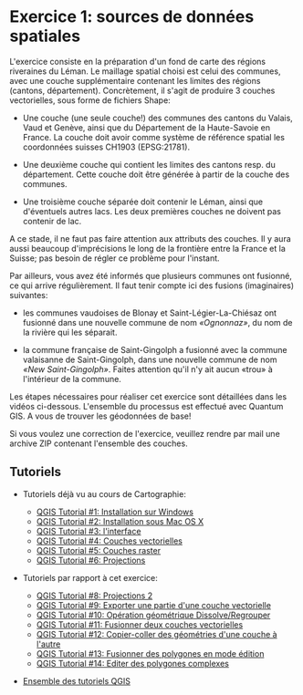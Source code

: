 # Exercice 1: sources de données spatiales

L'exercice consiste en la préparation d'un fond de carte des régions riveraines du Léman. Le maillage spatial choisi est celui des communes, avec une couche supplémentaire contenant les limites des régions (cantons, département). Concrètement, il s'agit de  produire 3 couches vectorielles, sous forme de fichiers Shape:

* Une couche (une seule couche!) des communes des cantons du Valais, Vaud et Genève, ainsi que du Département de la Haute-Savoie en France. La couche doit avoir comme système de référence spatial les coordonnées suisses CH1903 (EPSG:21781).

* Une deuxième couche qui contient les limites des cantons resp. du département. Cette couche doit être générée à partir de la couche des communes.

* Une troisième couche séparée doit contenir le Léman, ainsi que d'éventuels autres lacs. Les deux premières couches ne doivent pas contenir de lac.

A ce stade, il ne faut pas faire attention aux attributs des couches. Il y aura aussi beaucoup d'imprécisions le long de la frontière entre la France et la Suisse; pas besoin de régler ce problème pour l'instant.

Par ailleurs, vous avez été informés que plusieurs communes ont fusionné, ce qui arrive régulièrement. Il faut tenir compte ici des fusions (imaginaires) suivantes:

* les communes vaudoises de Blonay et Saint-Légier-La-Chiésaz ont fusionné dans une nouvelle commune de nom *«Ognonnaz»*, du nom de la rivière qui les séparait.

* la commune française de Saint-Gingolph a fusionné avec la commune valaisanne de Saint-Gingolph, dans une nouvelle commune de nom *«New Saint-Gingolph»*. Faites attention qu'il n'y ait aucun «trou» à l'intérieur de la commune.

Les étapes nécessaires pour réaliser cet exercice sont détaillées dans les vidéos ci-dessous. L'ensemble du processus est effectué avec Quantum GIS. A vous de trouver les géodonnées de base!

Si vous voulez une correction de l'exercice, veuillez rendre par mail une archive ZIP contenant l'ensemble des couches.




## Tutoriels

* Tutoriels déjà vu au cours de Cartographie:
	* [QGIS Tutorial #1: Installation sur Windows](https://www.youtube.com/watch?v=-7tnnMc9UXU&index=1&list=PLbjixabFMUzPgm8VFyBUP7fs9DRBNEbsw)
	* [QGIS Tutorial #2: Installation sous Mac OS X](https://www.youtube.com/watch?v=5In21hlXo8k&index=2&list=PLbjixabFMUzPgm8VFyBUP7fs9DRBNEbsw)
	* [QGIS Tutorial #3: l'interface](https://www.youtube.com/watch?v=GGh63wACrTw&list=PLbjixabFMUzPgm8VFyBUP7fs9DRBNEbsw&index=3)
	* [QGIS Tutorial #4: Couches vectorielles](https://www.youtube.com/watch?v=kdaqJUGqJy0&index=4&list=PLbjixabFMUzPgm8VFyBUP7fs9DRBNEbsw)
	* [QGIS Tutorial #5: Couches raster](https://www.youtube.com/watch?v=E1X_cQQ22Vw&list=PLbjixabFMUzPgm8VFyBUP7fs9DRBNEbsw&index=5)
	* [QGIS Tutorial #6: Projections](https://www.youtube.com/watch?v=IcLHgdCyeSg&index=6&list=PLbjixabFMUzPgm8VFyBUP7fs9DRBNEbsw)

* Tutoriels par rapport à cet exercice:
	* [QGIS Tutorial #8: Projections 2](https://www.youtube.com/watch?v=ACfCxfA92kY&index=8&list=PLbjixabFMUzPgm8VFyBUP7fs9DRBNEbsw)
	* [QGIS Tutorial #9: Exporter une partie d'une couche vectorielle](https://www.youtube.com/watch?v=D5p_sZtLLuA&index=9&list=PLbjixabFMUzPgm8VFyBUP7fs9DRBNEbsw)
	* [QGIS Tutorial #10: Opération géométrique Dissolve/Regrouper](https://www.youtube.com/watch?v=s1JtQ4aZJOk&index=10&list=PLbjixabFMUzPgm8VFyBUP7fs9DRBNEbsw)
	* [QGIS Tutorial #11: Fusionner deux couches vectorielles](https://www.youtube.com/watch?v=VOJs_XJ5ocI&index=11&list=PLbjixabFMUzPgm8VFyBUP7fs9DRBNEbsw)
	* [QGIS Tutorial #12: Copier-coller des géométries d'une couche à l'autre](https://www.youtube.com/watch?v=UqvXahonVSE&index=12&list=PLbjixabFMUzPgm8VFyBUP7fs9DRBNEbsw)
	* [QGIS Tutorial #13: Fusionner des polygones en mode édition](https://www.youtube.com/watch?v=HS7yE20IPAU&index=13&list=PLbjixabFMUzPgm8VFyBUP7fs9DRBNEbsw)
	* [QGIS Tutorial #14: Editer des polygones complexes](https://www.youtube.com/watch?v=5eo5ZFy5Jek&index=14&list=PLbjixabFMUzPgm8VFyBUP7fs9DRBNEbsw)

* [Ensemble des tutoriels QGIS](https://www.youtube.com/playlist?list=PLbjixabFMUzPgm8VFyBUP7fs9DRBNEbsw)

